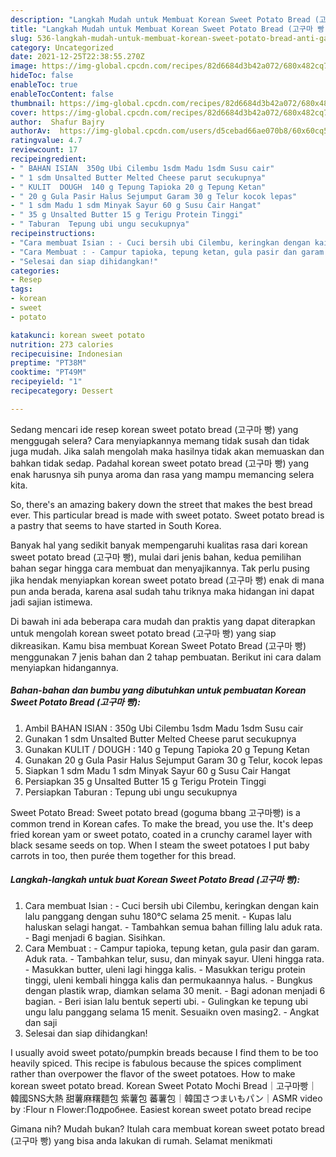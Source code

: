 ```yaml
---
description: "Langkah Mudah untuk Membuat Korean Sweet Potato Bread (고구마 빵) Anti Gagal"
title: "Langkah Mudah untuk Membuat Korean Sweet Potato Bread (고구마 빵) Anti Gagal"
slug: 536-langkah-mudah-untuk-membuat-korean-sweet-potato-bread-anti-gagal
category: Uncategorized
date: 2021-12-25T22:38:55.270Z
image: https://img-global.cpcdn.com/recipes/82d6684d3b42a072/680x482cq70/korean-sweet-potato-bread-고구마-빵-foto-resep-utama.jpg
hideToc: false
enableToc: true
enableTocContent: false
thumbnail: https://img-global.cpcdn.com/recipes/82d6684d3b42a072/680x482cq70/korean-sweet-potato-bread-고구마-빵-foto-resep-utama.jpg
cover: https://img-global.cpcdn.com/recipes/82d6684d3b42a072/680x482cq70/korean-sweet-potato-bread-고구마-빵-foto-resep-utama.jpg
author:  Shafur Bajry
authorAv:  https://img-global.cpcdn.com/users/d5cebad66ae070b8/60x60cq50/avatar.jpg
ratingvalue: 4.7
reviewcount: 17
recipeingredient:
- " BAHAN ISIAN  350g Ubi Cilembu 1sdm Madu 1sdm Susu cair"
- " 1 sdm Unsalted Butter Melted Cheese parut secukupnya"
- " KULIT  DOUGH  140 g Tepung Tapioka 20 g Tepung Ketan"
- " 20 g Gula Pasir Halus Sejumput Garam 30 g Telur kocok lepas"
- " 1 sdm Madu 1 sdm Minyak Sayur 60 g Susu Cair Hangat"
- " 35 g Unsalted Butter 15 g Terigu Protein Tinggi"
- " Taburan  Tepung ubi ungu secukupnya"
recipeinstructions:
- "Cara membuat Isian : - Cuci bersih ubi Cilembu, keringkan dengan kain lalu panggang dengan suhu 180°C selama 25 menit. - Kupas lalu haluskan selagi hangat. - Tambahkan semua bahan filling lalu aduk rata. - Bagi menjadi 6 bagian. Sisihkan."
- "Cara Membuat : - Campur tapioka, tepung ketan, gula pasir dan garam. Aduk rata. - Tambahkan telur, susu, dan minyak sayur. Uleni hingga rata. - Masukkan butter, uleni lagi hingga kalis. - Masukkan terigu protein tinggi, uleni kembali hingga kalis dan permukaannya halus. - Bungkus dengan plastik wrap, diamkan selama 30 menit. - Bagi adonan menjadi 6 bagian. - Beri isian lalu bentuk seperti ubi.  - Gulingkan ke tepung ubi ungu lalu panggang selama 15 menit. Sesuaikn oven masing2. - Angkat dan saji"
- "Selesai dan siap dihidangkan!"
categories:
- Resep
tags:
- korean
- sweet
- potato

katakunci: korean sweet potato 
nutrition: 273 calories
recipecuisine: Indonesian
preptime: "PT38M"
cooktime: "PT49M"
recipeyield: "1"
recipecategory: Dessert

---
```



Sedang mencari ide resep korean sweet potato bread (고구마 빵) yang menggugah selera? Cara menyiapkannya memang tidak susah dan tidak juga mudah. Jika salah mengolah maka hasilnya tidak akan memuaskan dan bahkan tidak sedap. Padahal korean sweet potato bread (고구마 빵) yang enak harusnya sih punya aroma dan rasa yang mampu memancing selera kita.


So, there&#39;s an amazing bakery down the street that makes the best bread ever. This particular bread is made with sweet potato. Sweet potato bread is a pastry that seems to have started in South Korea.

Banyak hal yang sedikit banyak mempengaruhi kualitas rasa dari korean sweet potato bread (고구마 빵), mulai dari jenis bahan, kedua pemilihan bahan segar hingga cara membuat dan menyajikannya. Tak perlu pusing jika hendak menyiapkan korean sweet potato bread (고구마 빵) enak di mana pun anda berada, karena asal sudah tahu triknya maka hidangan ini dapat jadi sajian istimewa.


Di bawah ini ada beberapa cara mudah dan praktis yang dapat diterapkan untuk mengolah korean sweet potato bread (고구마 빵) yang siap dikreasikan. Kamu bisa membuat Korean Sweet Potato Bread (고구마 빵) menggunakan 7 jenis bahan dan 2 tahap pembuatan. Berikut ini cara dalam menyiapkan hidangannya.

<!--inarticleads1-->

##### Bahan-bahan dan bumbu yang dibutuhkan untuk pembuatan Korean Sweet Potato Bread (고구마 빵):

1. Ambil  BAHAN ISIAN : 350g Ubi Cilembu 1sdm Madu 1sdm Susu cair
1. Gunakan  1 sdm Unsalted Butter Melted Cheese parut secukupnya
1. Gunakan  KULIT / DOUGH : 140 g Tepung Tapioka 20 g Tepung Ketan
1. Gunakan  20 g Gula Pasir Halus Sejumput Garam 30 g Telur, kocok lepas
1. Siapkan  1 sdm Madu 1 sdm Minyak Sayur 60 g Susu Cair Hangat
1. Persiapkan  35 g Unsalted Butter 15 g Terigu Protein Tinggi
1. Persiapkan  Taburan : Tepung ubi ungu secukupnya


Sweet Potato Bread: Sweet potato bread (goguma bbang 고구마빵) is a common trend in Korean cafes. To make the bread, you use the. It&#39;s deep fried korean yam or sweet potato, coated in a crunchy caramel layer with black sesame seeds on top. When I steam the sweet potatoes I put baby carrots in too, then purée them together for this bread. 

<!--inarticleads2-->

##### Langkah-langkah untuk buat Korean Sweet Potato Bread (고구마 빵):

1. Cara membuat Isian : - Cuci bersih ubi Cilembu, keringkan dengan kain lalu panggang dengan suhu 180°C selama 25 menit. - Kupas lalu haluskan selagi hangat. - Tambahkan semua bahan filling lalu aduk rata. - Bagi menjadi 6 bagian. Sisihkan.
1. Cara Membuat : - Campur tapioka, tepung ketan, gula pasir dan garam. Aduk rata. - Tambahkan telur, susu, dan minyak sayur. Uleni hingga rata. - Masukkan butter, uleni lagi hingga kalis. - Masukkan terigu protein tinggi, uleni kembali hingga kalis dan permukaannya halus. - Bungkus dengan plastik wrap, diamkan selama 30 menit. - Bagi adonan menjadi 6 bagian. - Beri isian lalu bentuk seperti ubi.  - Gulingkan ke tepung ubi ungu lalu panggang selama 15 menit. Sesuaikn oven masing2. - Angkat dan saji
1. Selesai dan siap dihidangkan!

I usually avoid sweet potato/pumpkin breads because I find them to be too heavily spiced. This recipe is fabulous because the spices compliment rather than overpower the flavor of the sweet potatoes. How to make korean sweet potato bread. Korean Sweet Potato Mochi Bread｜고구마빵｜韓國SNS大熱 甜薯麻糬麵包 紫薯包 蕃薯包｜韓国さつまいもパン｜ASMR video by :Flour n Flower:Подробнее. Easiest korean sweet potato bread recipe 

Gimana nih? Mudah bukan? Itulah cara membuat korean sweet potato bread (고구마 빵) yang bisa anda lakukan di rumah. Selamat menikmati
